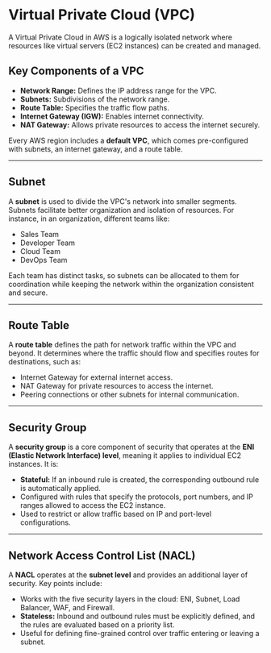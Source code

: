 # Virtual Private Cloud (VPC)

A Virtual Private Cloud in AWS is a logically isolated network where resources like virtual servers (EC2 instances) can be created and managed. 

## Key Components of a VPC

- **Network Range:** Defines the IP address range for the VPC.
- **Subnets:** Subdivisions of the network range.
- **Route Table:** Specifies the traffic flow paths.
- **Internet Gateway (IGW):** Enables internet connectivity.
- **NAT Gateway:** Allows private resources to access the internet securely.

Every AWS region includes a **default VPC**, which comes pre-configured with subnets, an internet gateway, and a route table.

---

## Subnet

A **subnet** is used to divide the VPC's network into smaller segments. Subnets facilitate better organization and isolation of resources. For instance, in an organization, different teams like:

- Sales Team
- Developer Team
- Cloud Team
- DevOps Team

Each team has distinct tasks, so subnets can be allocated to them for coordination while keeping the network within the organization consistent and secure.

---

## Route Table

A **route table** defines the path for network traffic within the VPC and beyond. It determines where the traffic should flow and specifies routes for destinations, such as:

- Internet Gateway for external internet access.
- NAT Gateway for private resources to access the internet.
- Peering connections or other subnets for internal communication.

---

## Security Group

A **security group** is a core component of security that operates at the **ENI (Elastic Network Interface) level**, meaning it applies to individual EC2 instances. It is:

- **Stateful:** If an inbound rule is created, the corresponding outbound rule is automatically applied.
- Configured with rules that specify the protocols, port numbers, and IP ranges allowed to access the EC2 instance.
- Used to restrict or allow traffic based on IP and port-level configurations.

---

## Network Access Control List (NACL)

A **NACL** operates at the **subnet level** and provides an additional layer of security. Key points include:

- Works with the five security layers in the cloud: ENI, Subnet, Load Balancer, WAF, and Firewall.
- **Stateless:** Inbound and outbound rules must be explicitly defined, and the rules are evaluated based on a priority list.
- Useful for defining fine-grained control over traffic entering or leaving a subnet.
